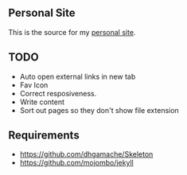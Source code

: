 ## Personal Site

This is the source for my [personal site](http://petermaynard.co.uk).

## TODO

- Auto open external links in new tab
- Fav Icon
- Correct resposiveness.
- Write content
- Sort out pages so they don't show file extension

## Requirements

- https://github.com/dhgamache/Skeleton
- https://github.com/mojombo/jekyll

